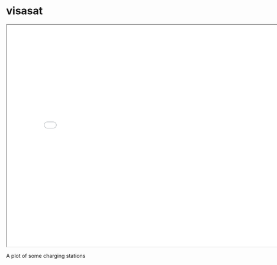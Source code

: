 # visasat
<iframe src='stationomap-html' width =800 height = 600 frameeBoarder=0></iframe>

A plot of some charging stations
